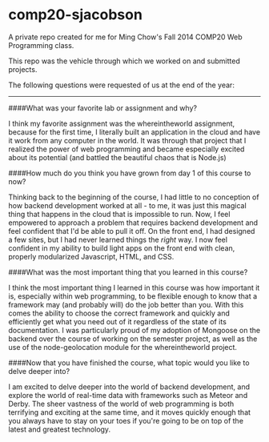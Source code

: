 comp20-sjacobson
================
A private repo created for me for Ming Chow's Fall 2014 COMP20 Web Programming class.

This repo was the vehicle through which we worked on and submitted projects. 

The following questions were requested of us at the end of the year:



-------


####What was your favorite lab or assignment and why?

I think my favorite assignment was the whereintheworld assignment, because for the first time, I literally built an application in the cloud and have it work from any computer in the world. It was through that project that I realized the power of web programming and became especially excited about its potential (and battled the beautiful chaos that is Node.js)

####How much do you think you have grown from day 1 of this course to now?

Thinking back to the beginning of the course, I had little to no conception of how backend development worked at all - to me, it was just this magical thing that happens in the cloud that is impossible to run. Now, I feel empowered to approach a problem that requires backend development and feel confident that I'd be able to pull it off. On the front end, I had designed a few sites, but I had never learned things the *right* way. I now feel confident in my ability to build light apps on the front end with clean, properly modularized Javascript, HTML, and CSS.

####What was the most important thing that you learned in this course?

I think the most important thing I learned in this course was how important it is, especially within web programming, to be flexible enough to know that a framework may (and probably will) do the job better than you. With this comes the ability to choose the correct framework and quickly and efficiently get what you need out of it regardless of the state of its documentation. I was particularly proud of my adoption of Mongoose on the backend over the course of working on the semester project, as well as the use of the node-geolocation module for the whereintheworld project.

####Now that you have finished the course, what topic would you like to delve deeper into?

I am excited to delve deeper into the world of backend development, and explore the world of real-time data with frameworks such as Meteor and Derby. The sheer vastness of the world of web programming is both terrifying and exciting at the same time, and it moves quickly enough that you always have to stay on your toes if you're going to be on top of the latest and greatest technology.
